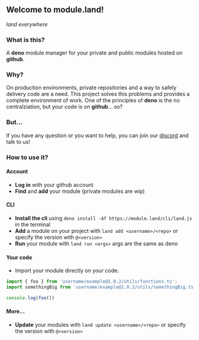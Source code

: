 ## Welcome to module.land!

*land everywhere*

### What is this?
A __deno__ module manager for your private and public modules hosted on __github__.

### Why?
On production environments, private repositories and a way to safely delivery code are a need.
This project solves this problems and provides a complete environment of work.
One of the principles of __deno__ is the no centralziation, but your code is on __github__... so?

### But...
If you have any question or you want to help, you can join our [discord](https://discord.gg/2eqenPy) and talk to us!

### How to use it?
#### Account
- **Log in** with your github account
- **Find** and **add** your module (private modules are wip)
#### CLI
- **Install the cli** using `deno install -Af https://module.land/cli/land.js` in the terminal
- **Add** a module on your project with `land add <username>/<repo>` or specify the version with `@<version>`
- **Run** your module with `land run <args>` args are the same as deno
#### Your code
- Import your module directly on your code.
```ts
import { foo } from 'username/example@1.0.2/utils/functions.ts';
import somethingBig from 'username/example@1.0.2/utils/somethingBig.ts';

console.log(foo())
```
#### More...
- **Update** your modules with `land update <username>/<repo>` or specify the version with `@<version>`
